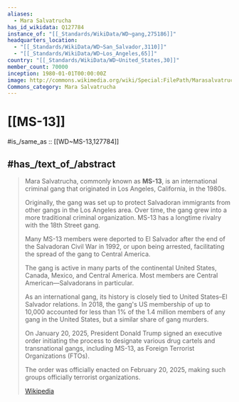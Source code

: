 ```yaml
---
aliases:
  - Mara Salvatrucha
has_id_wikidata: Q127784
instance_of: "[[_Standards/WikiData/WD~gang,275186]]"
headquarters_location:
  - "[[_Standards/WikiData/WD~San_Salvador,3110]]"
  - "[[_Standards/WikiData/WD~Los_Angeles,65]]"
country: "[[_Standards/WikiData/WD~United_States,30]]"
member_count: 70000
inception: 1980-01-01T00:00:00Z
image: http://commons.wikimedia.org/wiki/Special:FilePath/Marasalvatrucha13.png
Commons_category: Mara Salvatrucha
---
```


# [[MS-13]] 

#is_/same_as :: [[WD~MS-13,127784]] 

## #has_/text_of_/abstract 

> Mara Salvatrucha, commonly known as **MS-13**, is an international criminal gang 
> that originated in Los Angeles, California, in the 1980s. 
> 
> Originally, the gang was set up to protect Salvadoran immigrants 
> from other gangs in the Los Angeles area. 
> Over time, the gang grew into a more traditional criminal organization. 
> MS-13 has a longtime rivalry with the 18th Street gang.
>
> Many MS-13 members were deported to El Salvador 
> after the end of the Salvadoran Civil War in 1992, or upon being arrested, 
> facilitating the spread of the gang to Central America. 
> 
> The gang is active in many parts of the continental United States, Canada, Mexico, and Central America. Most members are Central American—Salvadorans in particular.
>
> As an international gang, its history is closely tied to United States–El Salvador relations. 
> In 2018, the gang's US membership of up to 10,000 
> accounted for less than 1% of the 1.4 million members of any gang in the United States, 
> but a similar share of gang murders. 
> 
> On January 20, 2025, President Donald Trump signed an executive order 
> initiating the process to designate various drug cartels and transnational gangs, 
> including MS-13, as Foreign Terrorist Organizations (FTOs). 
> 
> The order was officially enacted on February 20, 2025, 
> making such groups officially terrorist organizations.
>
> [Wikipedia](https://en.wikipedia.org/wiki/MS-13) 

